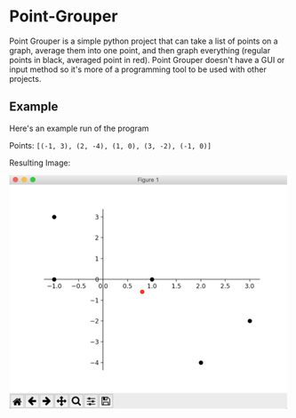 # Point-Grouper
Point Grouper is a simple python project that can take a list of points on a graph, average them into one point, and then graph everything (regular points in black, averaged point in red). Point Grouper doesn't have a GUI or input method so it's more of a programming tool to be used with other projects.

## Example
Here's an example run of the program

Points: `[(-1, 3), (2, -4), (1, 0), (3, -2), (-1, 0)]`

Resulting Image:

<img align="left" src="https://github.com/GeorgeD88/Point-Grouper/blob/master/ex_graph.png?raw=true" alt="Graph output of example program run" width="500">
